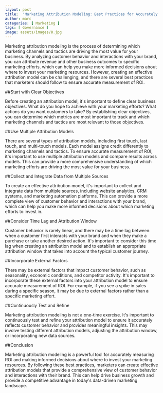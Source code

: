 ```yaml
---
layout: post
title:  "Marketing Attribution Modeling: Best Practices for Accurately Measuring ROI"
author: marc
categories: [ Marketing ]
tags: [ Governance ]
image: assets/images/8.jpg
---
```


Marketing attribution modeling is the process of determining which marketing channels and tactics are driving the most value for your business. By analyzing customer behavior and interactions with your brand, you can attribute revenue and other business outcomes to specific marketing efforts, which can help you make more informed decisions about where to invest your marketing resources. However, creating an effective attribution model can be challenging, and there are several best practices that marketers should follow to ensure accurate measurement of ROI.

##Start with Clear Objectives

Before creating an attribution model, it's important to define clear business objectives. What do you hope to achieve with your marketing efforts? What actions do you want customers to take? By establishing clear objectives, you can determine which metrics are most important to track and which marketing channels and tactics are most relevant to those objectives.

##Use Multiple Attribution Models

There are several types of attribution models, including first touch, last touch, and multi-touch models. Each model assigns credit differently to marketing channels and tactics. To ensure accurate measurement of ROI, it's important to use multiple attribution models and compare results across models. This can provide a more comprehensive understanding of which marketing efforts are driving the most value for your business.

##Collect and Integrate Data from Multiple Sources

To create an effective attribution model, it's important to collect and integrate data from multiple sources, including website analytics, CRM systems, and marketing automation platforms. This can provide a more complete view of customer behavior and interactions with your brand, which can help you make more informed decisions about which marketing efforts to invest in.

##Consider Time Lag and Attribution Window

Customer behavior is rarely linear, and there may be a time lag between when a customer first interacts with your brand and when they make a purchase or take another desired action. It's important to consider this time lag when creating an attribution model and to establish an appropriate attribution window that takes into account the typical customer journey.

##Incorporate External Factors

There may be external factors that impact customer behavior, such as seasonality, economic conditions, and competitor activity. It's important to incorporate these external factors into your attribution model to ensure accurate measurement of ROI. For example, if you see a spike in sales during a specific season, it may be due to external factors rather than a specific marketing effort.

##Continuously Test and Refine

Marketing attribution modeling is not a one-time exercise. It's important to continuously test and refine your attribution model to ensure it accurately reflects customer behavior and provides meaningful insights. This may involve testing different attribution models, adjusting the attribution window, or incorporating new data sources.

##Conclusion

Marketing attribution modeling is a powerful tool for accurately measuring ROI and making informed decisions about where to invest your marketing resources. By following these best practices, marketers can create effective attribution models that provide a comprehensive view of customer behavior and interactions with their brand. This can help drive business growth and provide a competitive advantage in today's data-driven marketing landscape.